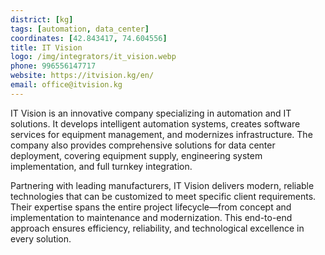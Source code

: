 ```yaml
---
district: [kg]
tags: [automation, data_center]
coordinates: [42.843417, 74.604556]
title: IT Vision
logo: /img/integrators/it_vision.webp
phone: 996556147717
website: https://itvision.kg/en/
email: office@itvision.kg
---
```


IT Vision is an innovative company specializing in automation and IT solutions. It develops intelligent automation systems, creates software services for equipment management, and modernizes infrastructure. The company also provides comprehensive solutions for data center deployment, covering equipment supply, engineering system implementation, and full turnkey integration.

Partnering with leading manufacturers, IT Vision delivers modern, reliable technologies that can be customized to meet specific client requirements. Their expertise spans the entire project lifecycle—from concept and implementation to maintenance and modernization. This end-to-end approach ensures efficiency, reliability, and technological excellence in every solution.
